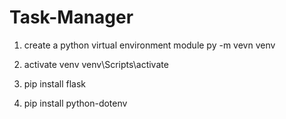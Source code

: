 # Task-Manager

1. create a python virtual environment module
    py -m vevn venv

2. activate venv
   venv\Scripts\activate

3. pip install flask
4. pip install python-dotenv
